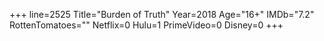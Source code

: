 +++
line=2525
Title="Burden of Truth"
Year=2018
Age="16+"
IMDb="7.2"
RottenTomatoes=""
Netflix=0
Hulu=1
PrimeVideo=0
Disney=0
+++

